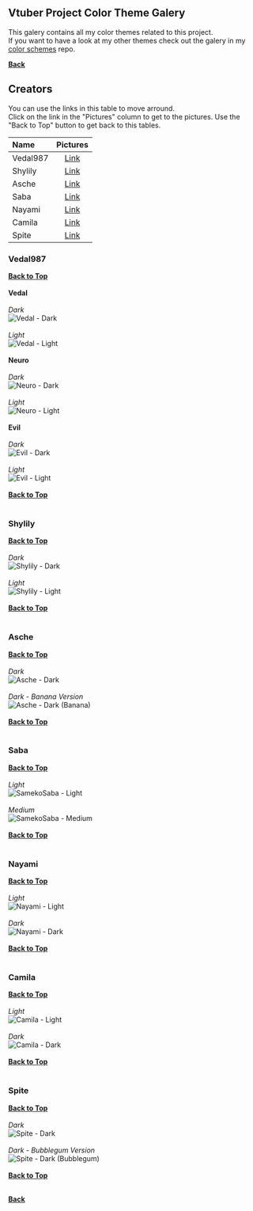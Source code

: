 ## Vtuber Project Color Theme Galery

This galery contains all my color themes related to this project.<br>
If you want to have a look at my other themes check out the galery in my [color schemes](https://github.com/fm3chanic/color_schemes) repo.


**[Back](https://github.com/fm3chanic/vtuber_project)**


## Creators

You can use the links in this table to move arround.<br>
Click on the link in the "Pictures" column to get to the pictures. Use the "Back to Top" button to get back to this tables.<br>

|Name|Pictures|
|:---|:---:|
|Vedal987|[Link](#vedal987)|
|Shylily|[Link](#shylily)|
|Asche|[Link](#asche)|
|Saba|[Link](#saba)|
|Nayami|[Link](#nayami)|
|Camila|[Link](#camila)|
|Spite|[Link](#spite)|

### Vedal987

**[Back to Top](#creators)**<br><br>
**Vedal**<br><br>
*Dark*<br>
![Vedal - Dark](/assets/pictures/vedal987-vedal-dark.png)<br><br>
*Light*<br>
![Vedal - Light](/assets/pictures/vedal987-vedal-light.png)<br><br>
**Neuro**<br><br>
*Dark*<br>
![Neuro - Dark](/assets/pictures/vedal987-neuro-dark.png)<br><br>
*Light*<br>
![Neuro - Light](/assets/pictures/vedal987-neuro-light.png)<br><br>
**Evil**<br><br>
*Dark*<br>
![Evil - Dark](/assets/pictures/vedal987-evil-dark.png)<br><br>
*Light*<br>
![Evil - Light](/assets/pictures/vedal987-evil-light.png)<br><br>
**[Back to Top](#creators)**<br><br>

### Shylily

**[Back to Top](#creators)**<br><br>
*Dark*<br>
![Shylily - Dark](/assets/pictures/shylily-dark.png)<br><br>
*Light*<br>
![Shylily - Light](/assets/pictures/shylily-light.png)<br><br>
**[Back to Top](#creators)**<br><br>

### Asche

**[Back to Top](#creators)**<br><br>
*Dark*<br>
![Asche - Dark](/assets/pictures/asche-dark.png)<br><br>
*Dark - Banana Version*<br>
![Asche - Dark (Banana)](/assets/pictures/asche-banana-dark.png)<br><br>
**[Back to Top](#creators)**<br><br>

### Saba

**[Back to Top](#creators)**<br><br>
*Light*<br>
![SamekoSaba - Light](/assets/pictures/sameko-saba-light.png)<br><br>
*Medium*<br>
![SamekoSaba - Medium](/assets/pictures/sameko-saba-medium.png)<br><br>
**[Back to Top](#creators)**<br><br>

### Nayami

**[Back to Top](#creators)**<br><br>
*Light*<br>
![Nayami - Light](/assets/pictures/nayami-light.png)<br><br>
*Dark*<br>
![Nayami - Dark](/assets/pictures/nayami-dark.png)<br><br>
**[Back to Top](#creators)**<br><br>

### Camila

**[Back to Top](#creators)**<br><br>
*Light*<br>
![Camila - Light](/assets/pictures/camila-light.png)<br><br>
*Dark*<br>
![Camila - Dark](/assets/pictures/camila-dark.png)<br><br>
**[Back to Top](#creators)**<br><br>

### Spite

**[Back to Top](#creators)**<br><br>
*Dark*<br>
![Spite - Dark](/assets/pictures/spite-dark.png)<br><br>
*Dark - Bubblegum Version*<br>
![Spite - Dark (Bubblegum)](/assets/pictures/spite-bubblegum-dark.png)<br><br>
**[Back to Top](#creators)**<br><br>

**[Back](https://github.com/fm3chanic/vtuber_project)**